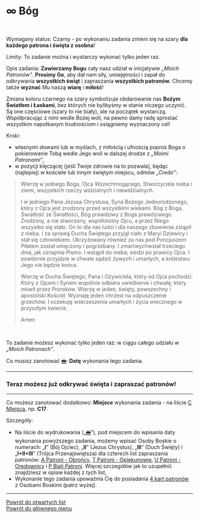 # <span class="status status-list"><span class="status status-gray">∞</span> Bóg</span>
<br />

<span class="status status-title">Wymagany status:</span> <span class="status status-black">Czarny</span> - po wykonaniu zadania zmieni się na <span class="status status-gray">szary</span> **dla każdego patrona i święta z osobna**!
<br />

<span class="status status-title">Limity:</span> To zadanie można i wystarczy wykonać tylko jeden raz.
<br />

<span class="status status-title">Opis zadania:</span> **Zawierzamy Bogu** cały nasz udział w inicjatywie _„Moich Patronów”_. **Prosimy Go**, aby dał nam siły, umiejętności i zapał do odkrywania **wszystkich świąt** i zapraszania **wszystkich patronów**. Chcemy także **wyznać** Mu naszą **wiarę** i **miłość**!

Zmiana koloru <span class="status status-black">czarnego</span> na <span class="status status-gray">szary</span> symbolizuje obdarowanie nas **Bożym Światłem i Łaskami**, bez których nie bylibyśmy w stanie niczego uczynić. Są one częściowe (<span class="status status-gray">szary</span> to nie <span class="status status-white">biały</span>), ale na początek wystarczą. Współpracując z nimi wedle Bożej woli, na pewno damy radę sprostać wszystkim napotkanym trudnościom i osiągniemy wyznaczony cel!
<br />

<span class="status status-title">Kroki:</span>
- własnymi słowami lub w myślach, z miłością i ufnością poproś Boga o pokierowanie Tobą wedle Jego woli w dalszej drodze z _„Moimi Patronami”_,
- w pozycji klęczącej (jeśli Twoje zdrowie na to pozwala), będąc (najlepiej) w kościele lub innym świętym miejscu, odmów _„Credo”_:
> Wierzę w jednego Boga, Ojca Wszechmogącego, Stworzyciela nieba i ziemi, wszystkich rzeczy widzialnych i niewidzialnych.
>
> I w jednego Pana Jezusa Chrystusa, Syna Bożego Jednorodzonego, który z Ojca jest zrodzony przed wszystkimi wiekami. Bóg z Boga, Światłość ze Światłości, Bóg prawdziwy z Boga prawdziwego. Zrodzony, a nie stworzony, współistotny Ojcu, a przez Niego wszystko się stało. On to dla nas ludzi i dla naszego zbawienia zstąpił z nieba. I za sprawą Ducha Świętego przyjął ciało z Maryi Dziewicy i stał się człowiekiem. Ukrzyżowany również za nas pod Poncjuszem Piłatem został umęczony i pogrzebany. I zmartwychwstał trzeciego dnia, jak oznajmia Pismo. I wstąpił do nieba; siedzi po prawicy Ojca. I powtórnie przyjdzie w chwale sądzić żywych i umarłych, a królestwu Jego nie będzie końca.
> 
> Wierzę w Ducha Świętego, Pana i Ożywiciela, który od Ojca pochodzi. Który z Ojcem i Synem wspólnie odbiera uwielbienie i chwałę; który mówił przez Proroków. Wierzę w jeden, święty, powszechny i apostolski Kościół. Wyznaję jeden chrzest na odpuszczenie grzechów. I oczekuję wskrzeszenia umarłych i życia wiecznego w przyszłym świecie.
> 
> Amen

<br />

<span class="status status-title">To zadanie możesz wykonać tylko jeden raz:</span> w ciągu całego udziału w _„Moich Patronach”_.
<br />

<span class="status status-title">Co musisz zanotować [🖶](wszystkie_materialy_do_pobrania.md#bog):</span> **Datę** wykonania tego zadania.
<br />

---
### <div class="colored centered">Teraz możesz już odkrywać święta i zapraszać patronów!</div>

---
<span class="status status-title">Co możesz zanotować dodatkowo:</span> **Miejsce** wykonania zadania - na liście [<span class="status status-list"><span class="status status-list">C</span> Miejsca</span>](miejsca.md), np. **C17**.

<span class="status status-title">Szczegóły:</span>
- Na liście do wydrukowania („[🖶](wszystkie_materialy_do_pobrania.md#bog)”), pod miejscem do wpisania daty wykonania powyższego zadania, możemy wpisać Osoby Boskie o numerach: „**I**” (Bój Ojciec), „**II**” (Jezus Chrystus), „**III**” (Duch Święty) i „**I+II+III**” (Trójca Przenajświętsza) dla czterech list zapraszania patronów: [<span class="status status-list"><span class="status status-blue">A</span> Patroni - Obrońcy</span>](patroni_obroncy.md), [<span class="status status-list"><span class="status status-yellow">T</span> Patroni - Opiekunowie</span>](patroni_opiekunowie.md), [<span class="status status-list"><span class="status status-red">U</span> Patroni - Orędownicy</span>](patroni_oredownicy.md) i [<span class="status status-list"><span class="status status-white">P</span> Biali Patroni</span>](biali_patroni.md). Więcej szczegółów jak to uzupełnić znajdziesz w opisie każdej z tych list,
- Wykonanie tego zadania upoważnia Cię do posiadania [4 kart patronów](karty_kolekcjonerskie.md) z Osobami Boskimi (patrz wyżej).

---
[Powrót do otwartych list](jak_zaczac_czyli_o_otwartych_listach.md)  
[Powrót do głównego menu](index.md)
